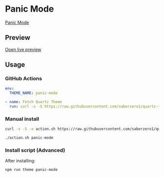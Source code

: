 # Panic Mode

[Panic Mode](#)

## Preview

[Open live preview](https://quartz-themes.github.io/panic-mode/)

## Usage

### GitHub Actions

```yaml
env:
  THEME_NAME: panic-mode
```

```yaml
- name: Fetch Quartz Theme
  run: curl -s -S https://raw.githubusercontent.com/saberzero1/quartz-themes/master/action.sh | bash -s -- $THEME_NAME
```

### Manual install

```bash
curl -s -S -o action.sh https://raw.githubusercontent.com/saberzero1/quartz-themes/master/action.sh

./action.sh panic-mode
```

### Install script (Advanced)

After installing:

```bash
npm run theme panic-mode
```
